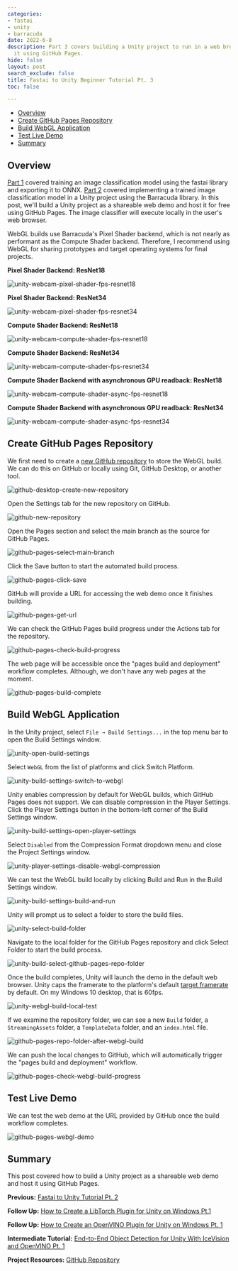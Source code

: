 ```yaml
---
categories:
- fastai
- unity
- barracuda
date: 2022-6-8
description: Part 3 covers building a Unity project to run in a web browser and hosting
  it using GitHub Pages.
hide: false
layout: post
search_exclude: false
title: Fastai to Unity Beginner Tutorial Pt. 3
toc: false

---
```


* [Overview](#overview)
* [Create GitHub Pages Repository](#create-github-pages-repository)
* [Build WebGL Application](#build-webgl-application)
* [Test Live Demo](#test-live-demo)
* [Summary](#summary)





## Overview

[Part 1](https://christianjmills.com/Fastai-to-Unity-Tutorial-1/) covered training an image classification model using the fastai library and exporting it to ONNX. [Part 2](https://christianjmills.com/Fastai-to-Unity-Tutorial-2/) covered implementing a trained image classification model in a Unity project using the Barracuda library. In this post, we'll build a Unity project as a shareable web demo and host it for free using GitHub Pages. The image classifier will execute locally in the user's web browser. 

WebGL builds use Barracuda's Pixel Shader backend, which is not nearly as performant as the Compute Shader backend. Therefore, I recommend using WebGL for sharing prototypes and target operating systems for final projects.

**Pixel Shader Backend: ResNet18**

![unity-webcam-pixel-shader-fps-resnet18](../images/fastai-to-unity-tutorial/part-3/unity-webcam-pixel-shader-fps-resnet18.png)

**Pixel Shader Backend: ResNet34**

![unity-webcam-pixel-shader-fps-resnet34](../images/fastai-to-unity-tutorial/part-3/unity-webcam-pixel-shader-fps-resnet34.png)



**Compute Shader Backend: ResNet18**

![unity-webcam-compute-shader-fps-resnet18](../images/fastai-to-unity-tutorial/part-3/unity-webcam-compute-shader-fps-resnet18.png)

**Compute Shader Backend: ResNet34**

![unity-webcam-compute-shader-fps-resnet34](../images/fastai-to-unity-tutorial/part-3/unity-webcam-compute-shader-fps-resnet34.png)



**Compute Shader Backend with asynchronous GPU readback: ResNet18**

![unity-webcam-compute-shader-async-fps-resnet18](../images/fastai-to-unity-tutorial/part-3/unity-webcam-compute-shader-async-fps-resnet18.png)

**Compute Shader Backend with asynchronous GPU readback: ResNet34**

![unity-webcam-compute-shader-async-fps-resnet34](../images/fastai-to-unity-tutorial/part-3/unity-webcam-compute-shader-async-fps-resnet34.png)








## Create GitHub Pages Repository

We first need to create a [new GitHub repository](https://github.com/new) to store the WebGL build. We can do this on GitHub or locally using Git, GitHub Desktop, or another tool. 



![github-desktop-create-new-repository](../images/fastai-to-unity-tutorial/part-3/github-desktop-create-new-repository.png)



Open the Settings tab for the new repository on GitHub.



![github-new-repository](../images/fastai-to-unity-tutorial/part-3/github-new-repository.png)



Open the Pages section and select the main branch as the source for GitHub Pages.



![github-pages-select-main-branch](../images/fastai-to-unity-tutorial/part-3/github-pages-select-main-branch.png)



Click the Save button to start the automated build process.



![github-pages-click-save](../images/fastai-to-unity-tutorial/part-3/github-pages-click-save.png)



GitHub will provide a URL for accessing the web demo once it finishes building.



![github-pages-get-url](../images/fastai-to-unity-tutorial/part-3/github-pages-get-url.png)



We can check the GitHub Pages build progress under the Actions tab for the repository.



![github-pages-check-build-progress](../images/fastai-to-unity-tutorial/part-3/github-pages-check-build-progress.png)



The web page will be accessible once the "pages build and deployment" workflow completes. Although, we don't have any web pages at the moment.



![github-pages-build-complete](../images/fastai-to-unity-tutorial/part-3/github-pages-build-complete.png)







## Build WebGL Application

In the Unity project, select `File → Build Settings...` in the top menu bar to open the Build Settings window.

![unity-open-build-settings](../images/fastai-to-unity-tutorial/part-3/unity-open-build-settings.png)



Select `WebGL` from the list of platforms and click Switch Platform.



![unity-build-settings-switch-to-webgl](../images/fastai-to-unity-tutorial/part-3/unity-build-settings-switch-to-webgl.png)



Unity enables compression by default for WebGL builds, which GitHub Pages does not support. We can disable compression in the Player Settings. Click the Player Settings button in the bottom-left corner of the Build Settings window.



![unity-build-settings-open-player-settings](../images/fastai-to-unity-tutorial/part-3/unity-build-settings-open-player-settings.png)



Select `Disabled` from the Compression Format dropdown menu and close the Project Settings window.



![unity-player-settings-disable-webgl-compression](../images/fastai-to-unity-tutorial/part-3/unity-player-settings-disable-webgl-compression.png)



We can test the WebGL build locally by clicking Build and Run in the Build Settings window.



![unity-build-settings-build-and-run](../images/fastai-to-unity-tutorial/part-3/unity-build-settings-build-and-run.png)



Unity will prompt us to select a folder to store the build files.



![unity-select-build-folder](../images/fastai-to-unity-tutorial/part-3/unity-select-build-folder.png)



Navigate to the local folder for the GitHub Pages repository and click Select Folder to start the build process.



![unity-build-select-github-pages-repo-folder](../images/fastai-to-unity-tutorial/part-3/unity-build-select-github-pages-repo-folder.png)



Once the build completes, Unity will launch the demo in the default web browser. Unity caps the framerate to the platform's default [target framerate](https://docs.unity3d.com/ScriptReference/Application-targetFrameRate.html) by default. On my Windows 10 desktop, that is 60fps.



![unity-webgl-build-local-test](../images/fastai-to-unity-tutorial/part-3/unity-webgl-build-local-test.png)



If we examine the repository folder, we can see a new `Build` folder, a `StreamingAssets` folder, a `TemplateData` folder, and an `index.html` file.



![github-pages-repo-folder-after-webgl-build](../images/fastai-to-unity-tutorial/part-3/github-pages-repo-folder-after-webgl-build.png)



We can push the local changes to GitHub, which will automatically trigger the "pages build and deployment" workflow.



![github-pages-check-webgl-build-progress](../images/fastai-to-unity-tutorial/part-3/github-pages-check-webgl-build-progress.png)







## Test Live Demo

We can test the web demo at the URL provided by GitHub once the build workflow completes.

![github-pages-webgl-demo](../images/fastai-to-unity-tutorial/part-3/github-pages-webgl-demo.png)








## Summary

This post covered how to build a Unity project as a shareable web demo and host it using GitHub Pages.





**Previous:** [Fastai to Unity Tutorial Pt. 2](https://christianjmills.com/Fastai-to-Unity-Tutorial-2/)

**Follow Up:** [How to Create a LibTorch Plugin for Unity on Windows Pt.1](https://christianjmills.com/Fastai-to-LibTorch-to-Unity-Tutorial-Windows-1/)

**Follow Up:** [How to Create an OpenVINO Plugin for Unity on Windows Pt. 1](https://christianjmills.com/Fastai-to-OpenVINO-to-Unity-Tutorial-Windows-1/)

**Intermediate Tutorial:** [End-to-End Object Detection for Unity With IceVision and OpenVINO Pt. 1](https://christianjmills.com/IceVision-to-OpenVINO-to-Unity-Tutorial-1/)



**Project Resources:** [GitHub Repository](https://github.com/cj-mills/fastai-to-unity-tutorial)







